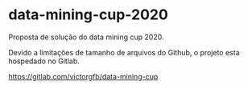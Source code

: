 # data-mining-cup-2020

Proposta de solução do data mining cup 2020.

Devido a limitações de tamanho de arquivos do Github, o projeto esta hospedado no Gitlab.

https://gitlab.com/victorgfb/data-mining-cup
